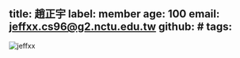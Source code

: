 title: 趙正宇
label: member
age: 100
email: jeffxx.cs96@g2.nctu.edu.tw
github: #
tags:
---
![jeffxx](jeffxx.jpg)
